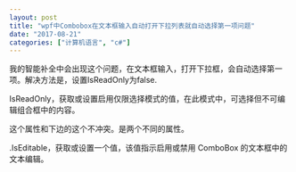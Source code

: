 ```yaml
---
layout: post
title: "wpf中Combobox在文本框输入自动打开下拉列表就自动选择第一项问题"
date: "2017-08-21"
categories: ["计算机语言", "c#"]
---
```


我的智能补全中会出现这个问题，在文本框输入，打开下拉框，会自动选择第一项。解决方法是，设置IsReadOnly为false.

IsReadOnly，获取或设置启用仅限选择模式的值，在此模式中，可选择但不可编辑组合框中的内容。

这个属性和下边的这个不冲突。是两个不同的属性。

.IsEditable，获取或设置一个值，该值指示启用或禁用 ComboBox 的文本框中的文本编辑。
